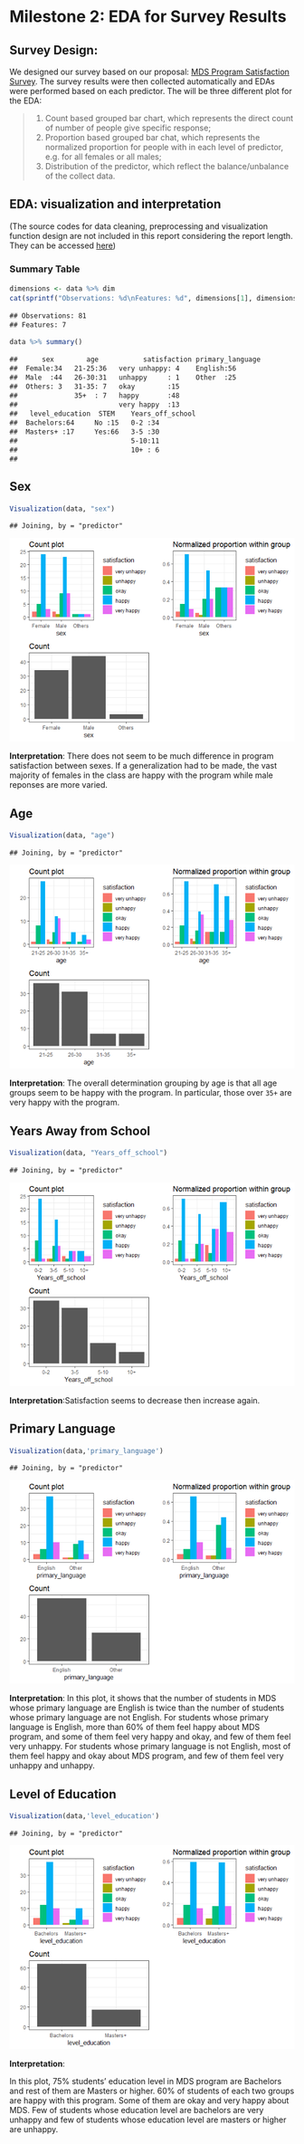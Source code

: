 Milestone 2: EDA for Survey Results
================

Survey Design:
--------------

We designed our survey based on our proposal: [MDS Program Satisfaction Survey](https://docs.google.com/forms/d/e/1FAIpQLSen3J_qhrALM8JovRQPo0KoHIKeoBqauHTrYQbwaC0DM8XFfA/viewform). The survey results were then collected automatically and EDAs were performed based on each predictor. The will be three different plot for the EDA:

> 1.  Count based grouped bar chart, which represents the direct count of number of people give specific response;
> 2.  Proportion based grouped bar chat, which represents the normalized proportion for people with in each level of predictor, e.g. for all females or all males;
> 3.  Distribution of the predictor, which reflect the balance/unbalance of the collect data.

EDA: visualization and interpretation
-------------------------------------

(The source codes for data cleaning, preprocessing and visualization function design are not included in this report considering the report length. They can be accessed [here](Milestone_2_EDA.Rmd))

### Summary Table

``` r
dimensions <- data %>% dim
cat(sprintf("Observations: %d\nFeatures: %d", dimensions[1], dimensions[2]))
```

    ## Observations: 81
    ## Features: 7

``` r
data %>% summary()
```

    ##      sex        age           satisfaction primary_language
    ##  Female:34   21-25:36   very unhappy: 4    English:56      
    ##  Male  :44   26-30:31   unhappy     : 1    Other  :25      
    ##  Others: 3   31-35: 7   okay        :15                    
    ##              35+  : 7   happy       :48                    
    ##                         very happy  :13                    
    ##   level_education  STEM    Years_off_school
    ##  Bachelors:64     No :15   0-2 :34         
    ##  Masters+ :17     Yes:66   3-5 :30         
    ##                            5-10:11         
    ##                            10+ : 6         
    ##

## Sex

``` r
Visualization(data, "sex")
```

    ## Joining, by = "predictor"

![](Milestone_2_EDA_files/figure-gfm/unnamed-chunk-3-1.png)<!-- -->

**Interpretation**: There does not seem to be much difference in program
satisfaction between sexes. If a generalization had to be made, the vast
majority of females in the class are happy with the program while male
reponses are more varied.

## Age

``` r
Visualization(data, "age")
```

    ## Joining, by = "predictor"

![](Milestone_2_EDA_files/figure-gfm/unnamed-chunk-4-1.png)<!-- -->

**Interpretation**: The overall determination grouping by age is that
all age groups seem to be happy with the program. In particular, those
over `35+` are very happy with the program.

## Years Away from School

``` r
Visualization(data, "Years_off_school")
```

    ## Joining, by = "predictor"

![](Milestone_2_EDA_files/figure-gfm/unnamed-chunk-5-1.png)<!-- -->

**Interpretation**:Satisfaction seems to decrease then increase again.

## Primary Language

``` r
Visualization(data,'primary_language')
```

    ## Joining, by = "predictor"

![](Milestone_2_EDA_files/figure-gfm/unnamed-chunk-6-1.png)<!-- -->

**Interpretation**: In this plot, it shows that the number of students
in MDS whose primary language are English is twice than the number of
students whose primary language are not English. For students whose
primary language is English, more than 60% of them feel happy about MDS
program, and some of them feel very happy and okay, and few of them feel
very unhappy. For students whose primary language is not English, most
of them feel happy and okay about MDS program, and few of them feel very
unhappy and unhappy.

## Level of Education

``` r
Visualization(data,'level_education')
```

    ## Joining, by = "predictor"

![](Milestone_2_EDA_files/figure-gfm/unnamed-chunk-7-1.png)<!-- -->

**Interpretation**:

In this plot, 75% students’ education level in MDS program are Bachelors
and rest of them are Masters or higher. 60% of students of each two
groups are happy with this program. Some of them are okay and very happy
about MDS. Few of students whose education level are bachelors are very
unhappy and few of students whose education level are masters or higher
are unhappy.
